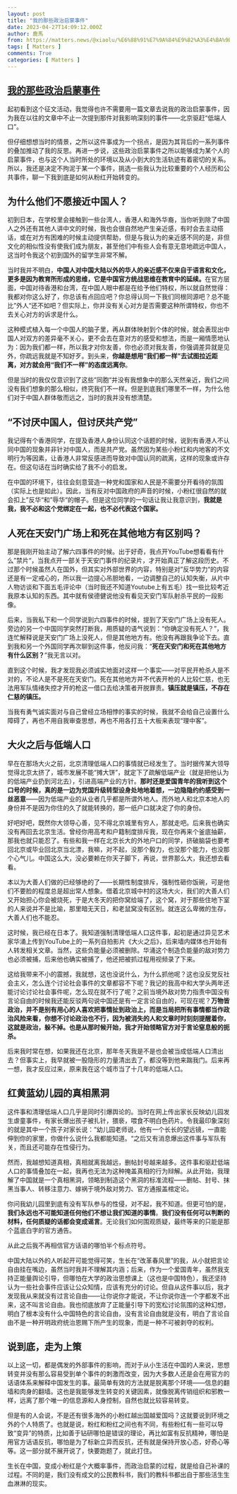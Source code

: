 ```yaml
---
layout: post
title: "我的那些政治启蒙事件"
date: 2023-04-27T14:09:12.000Z
author: 鹿馬
from: https://matters.news/@xiaolu/%E6%88%91%E7%9A%84%E9%82%A3%E4%BA%9B%E6%94%BF%E6%B2%BB%E5%90%AF%E8%92%99%E4%BA%8B%E4%BB%B6-bafybeidscsn4hnspqlsvsvwv6ll2aaxogcnvr6itjl2cat3wcsgurpg6sm
tags: [ Matters ]
comments: True
categories: [ Matters ]
---
```

<!--1682604552000-->
[我的那些政治启蒙事件](https://matters.news/@xiaolu/%E6%88%91%E7%9A%84%E9%82%A3%E4%BA%9B%E6%94%BF%E6%B2%BB%E5%90%AF%E8%92%99%E4%BA%8B%E4%BB%B6-bafybeidscsn4hnspqlsvsvwv6ll2aaxogcnvr6itjl2cat3wcsgurpg6sm)
------

<div>
<p>起初看到这个征文活动，我觉得也许不需要用一篇文章去说我的政治启蒙事件，因为我在以往的文章中不止一次提到那件对我影响深刻的事件——北京驱赶“低端人口”。</p><p>但仔细想想当时的情景，之所以这件事成为一个拐点，是因为其背后的一系列事件的叠加推动了我的反思。再进一步说，这些政治启蒙事件之所以能够成为某个人的启蒙事件，也与这个人当时所处的环境以及从小到大的生活轨迹有着密切的关系。所以，我还是决定不拘泥于某一个事件，挑选一些我认为比较重要的个人经历和公共事件，聊一下我到底是如何从粉红开始转变的。</p><h2>为什么他们不愿接近中国人？</h2><p>初到日本，在学校里会接触到一些台湾人，香港人和海外华裔，当你听到除了中国人之外还有其他人讲中文的时候，我也会很自然地产生亲近感，有时会去主动搭话，或在对方有困难的时候主动提供帮助，但是与我认为的亲近感不同的是，非但文化的相似性没有使我们成为朋友，甚至他们中有些人会有意无意地疏远中国人，这当时令我这个初到国外的留学生非常不解。</p><p>当时我并不明白，<strong>中国人对中国大陆以外的华人的亲近感不仅来自于语言和文化，更多是因为教育所形成的思维，它是中国官方统战思维在教育中的延续。</strong>在官方层面，中国对待香港和台湾，在中国人眼中都是在给予他们特权，所以就自然觉得：我都对你这么好了，你总该有点回应吧？你总得认同一下我们同根同源吧？总不能比”外人“还不如吧？但实际上，你并没有关心对方是否需要这种所谓特权，你也不去关心对方的诉求是什么。</p><p>这种模式植入每一个中国人的脑子里，再从群体映射到个体的时候，就会表现出中国人对双方的差异毫不关心，更不会去在意对方的感受和想法，而是一厢情愿地认为：因为我们都一样，所以我才对你友善，你也必须对我友善，你强调差异就是见外，你疏远我就是不知好歹。到头来，<strong>你越是想用“我们都一样”去试图拉近距离，对方就会用“我们不一样”的态度远离你</strong>。</p><p>但是当时的我仅仅意识到了这些”同胞“并没有我想象中的那么天然亲近，我们之间没有我们想象的那么相似，终究我们不一样。但是到底我们哪里不一样，为什么他们对于中国人群体敬而远之，当时的我并没有想清楚。</p><h2>“不讨厌中国人，但讨厌共产党”</h2><p>我记得有个香港同学，在提及香港人身份认同这个话题的时候，说到有香港人不认同中国的现象并非针对中国人，而是共产党。虽然因为某些小粉红和内地客的不文明行为等因素，让香港人非常反感进而导致对中国认同的疏离，这样的现象或许存在。但这句话在当时确实给了我不小的启发。</p><p>在中国的环境下，往往会刻意营造一种党和国家和人民是不需要分开看待的氛围（实际上也是如此）。因此，当有反对中国政府的声音的时候，小粉红很自然的就会扣上”反华“和”辱华“的帽子。但是这位同学的一句话让我让我意识到，<strong>我就是我，我不必和这个党绑定在一起，也不必代表这个国家。</strong></p><h2>人死在天安门广场上和死在其他地方有区别吗？</h2><p>那是我刚开始主动了解六四事件的时候。出于好奇，我点开YouTube想看看有什么”禁片“，当我点开一部关于天安门事件的纪录片，才开始真正了解这段历史。不过那个时候虽然人在国外，但其实对外部世界的内容，特别是对”反华势力“的内容还是有一定戒心的，所以我一边提心吊胆地看，一边调整自己的认知失衡，从片中人物访谈和下面五毛评论中（当时我还不知道Youtube上有五毛）找一些比较考近我原本认知的东西。其中就有侯德健说他没有看见天安门军队射杀平民的一段影像。</p><p>后来，当我私下和一个同学说到六四事件的时候，提到了天安门广场上没有死人。旁边的另一个中国同学突然打断我，用质疑的语气说到：“你确定没有死人？”，我连忙解释说是天安门广场上没死人，但是其他地方有。他没有再跟我争论下去。直到我和另一个外国同学再次聊到这件事，他反问我：“<strong>死在天安门和死在其他地方有什么区别？</strong>”我无言以对。</p><p>直到这个时候，我才发现我必须诚实地面对这样一个事实——对平民开枪杀人是不对的，不论人是不是死在天安门。死在其他地方并不代表开枪的人比较仁慈，也无法用军队情绪失控才开的枪这一借口去给决策者开脱罪责。<strong>镇压就是镇压，不存在仁慈的镇压。</strong></p><p>当我有勇气诚实面对与自己曾经立场相悖的事实的时候，我就不会给自己设置什么障碍了，再也不用自我审查思想，再也不用各打五十大板来表现“理中客”。</p><h2>大火之后与低端人口</h2><p>早在在那场大火之前，北京清理低端人口的事情就已经发生了。当时据传某大领导觉得北京太挤了，城市发展不能“摊大饼”，就定下了疏解低端产业（就是把他认为的低端产业扔到河北去），引进高端产业的方针。<strong>那时还是爱国青年的我听到这个口号的时候，真的是一边为党国升级转型设身处地地着想，一边隐隐约约感受到一丝恶意</strong>——因为低端产业的从业者几乎都是所谓外地人。而外地人和北京本地人的身份并不是因为你住的久了就能转换的，那一纸户口就决定了你的身份。</p><p>好吧好吧，既然你大领导心善，见不得北京城里有穷人，那就走吧。后来我也确实没有再回去北京生活。曾经你用高考和户籍制度排斥我，现在你再来个釜底抽薪，那我也就只能忍了。有些和我一样在北京长大的外地户口的同学，挤破脑袋也要考回北京或毕业回北京当北漂，我嘛，对不起，没那个毅力，也没那个能力，也没那个心气儿。中国这么大，没必要赖在你天子脚下，再说，世界那么大，我还想去看看。</p><p>本以为大善人们做的已经够绝的了——长期性制度排斥，强制性砸你饭碗，可是他们不要脸的程度总是超出常人想象。借着北京城中村的这场大火，我们的大善人们又开始担心你会被烧死，于是大冬天的把你窝给端了，这个窝，对于那些住地下室的人来说并不是比喻，那里暗无天日，和老鼠窝没有区别。就连这么卑微的生存，大善人们也不能忍。</p><p>这时候，我已经在日本了。我知道强制清理低端人口这件事，起初是通过异见艺术家华涌上传到YouTube上的一系列自拍影片《大火之后》，后来墙内媒体也开始有人转发相关文章。当然，这些负能量必须被删除。华涌这个制造负能量的敌对势力也必须被捕，后来他也确实被捕了，他还把被抓过程用视频录了下来。</p><p>这给我带来不小的震撼，我就想，这也没说什么，为什么抓他呢？这也没反党反社会主义，怎么连个讨论社会事件的文章都容不下呢？我记的我高中和大学头两年还能讨论讨论社会事件呢，怎么现在就不行了呢？之前当境外敌对势力指责中国没有言论自由的时候我还能反驳两句说中国还是有一定言论自由的，可现在呢？<strong>万物皆政治，并不是别有用心的人喜欢把事情扯到政治上，而是当局把所有事情都当作政治风险来看，你想不讨论政治也不行，因为被消失的人和文章时时刻刻提醒着你，这就是政治，躲不掉。也是从那时候开始，我才开始领略官方对于言论窒息般的扼杀。</strong></p><p>后来我时常在想，如果我还在北京，那年冬天我是不是也会被当成低端人口清出去？但事实上，我早就被一股隐形的力量清出去了，都没等到他来踹我门。后来再一想，我才反应过来，原来我在这个城市当了十几年的低端人口。</p><h2>红黄蓝幼儿园的真相黑洞</h2><p>这件事和清理低端人口几乎是同时引爆舆论的。当时在网上传出家长反映幼儿园发生虐童事件，有家长爆出孩子被扎针，猥亵，喂食不明白色药片。令我最印象深刻的就是其中一个孩子对家长说：”幼儿园老师说，他有一个长长的望远镜，一直能伸到你的家里，你做什么说什么我都能知道。“之后又有消息爆出这件事与军队有关，而且还可能存在性侵行为。</p><p>然而，我越想知道真相，真相就离我越远，删帖封号越来越多。这件事和驱赶低端人口的事情叠加在一起，我再也无法为这种掩盖真相的行为辩解。从此开始，我理解了中国就是一个真相黑洞，领略到制造这个黑洞的标准流程——删帖、封号、抹黑当事人、转移注意力、嫁祸于境外敌对势力、官方通报盖棺定论。</p><p>你问我幼儿园里到底有没有军队参与的性侵，对不起，我不知道。但更可怕的是，<strong>我们永远也不可能知道任何他们不想让我们知道的事情</strong>。<strong>我们没有任何可以判断的材料，任何质疑的话都会变成谣言</strong>。无论我们如何围观质疑，最终等来的只能是那个蓝底白字的官方通告。</p><p>从此之后我不再相信官方话语的哪怕半个标点符号。</p><p>中国大陆以外的人听起开可能觉得可笑，生长在“改革春风里”的我，从小就把言论自由挂在嘴边，虽然当时我并不理解其内涵；后来，作为一个爱国青年，虽然我支持正能量舆论引导，但哪怕在大学的政治思想课上（这也是中国特色），我还坚持认为一些社会事件应该让公众知情，应该有充分的讨论。但自从这件事以后，我才发现我从来就没有过言论自由——让你说你才能说，不让你说你连一个字都发不出来，这不叫言论自由。我也彻底放弃了正能量引导下的宽松讨论氛围的这种幻想，明白了根本没有什么中国特色的言论自由，没有言论自由就是没有，明白了言论自由不是一种开明政府统治恩赐下所产生的现象，而是一种不可被剥夺的权利。</p><h2><strong>说到底，走为上策</strong></h2><p>以上这一切，都是偶发的外部事件的影响，而对于从小生活在中国的人来说，思想转变并没有那么容易受到单个事件的刺激而改变，因为大多数人还是会在用官方的话语体系来解释中国发生的事。最简单有效的方法就是脱离那个环境——信息的翻墙和肉身的翻墙。这也是我能够发生转变的关键因素，就像脱离传销组织和邪教一样，远离了那个唯一的信息源和人身控制，自然也就比较容易转变。</p><p>但是有的人会说，不是还有很多海外的小粉红越出国越爱国吗？这就要说到环境之外的个人特质了。也就是说，粉红和粉红之间也有不同，有些粉红有一些可以导致“变异”的特质，比如善于钻研哪怕是错误的理论，再比如富有反抗精神，哪怕是用官方话语反抗，哪怕是为了标新立异而反抗，还有就是保持开放心态，好奇心等等。这一部分就不展开说了，快要跑题了，就此打住。</p><p>生长在中国，变成小粉红是个大概率事件，而政治启蒙的过程，就是给自己补课的过程。不同的是，我们没有成文的公民教科书，我们的教科书都出自于那些活生生血淋淋的现实。</p>
</div>
